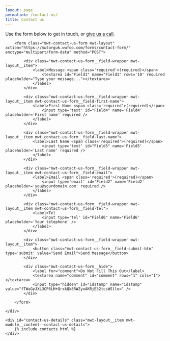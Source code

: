 ```yaml
---
layout: page
permalink: /contact-us/
title: Contact us
---
```


<div class="mwt-layout mwt-module__content--contact-us">
	<div class="mwt-layout__item mwt-module__content--contact-us-form">
		Use the form below to get in touch, or <a href="#contact-us-details">give us a call</a>.

		<form class="mwt-contact-us-form mwt-layout" action="https://mwtorguk.wufoo.com/forms/contact-form/" enctype="multipart/form-data" method="POST">

			<div class="mwt-contact-us-form__field-wrapper mwt-layout__item">
			    <label>Message <span class='required'>(required)</span>
			    	<textarea id="Field1" name="Field1" rows='10' required placeholder="Type your message..."></textarea>
				</label>
			</div>

			<div class="mwt-contact-us-form__field-wrapper mwt-layout__item mwt-contact-us-form__field-first-name">
				<label>First Name <span class='required'>(required)</span>
					<input type='text' id="Field4" name='Field4' placeholder='First name' required />
				</label>
			</div>

			<div class="mwt-contact-us-form__field-wrapper mwt-layout__item mwt-contact-us-form__field-last-name">
				<label>Last Name <span class='required'>(required)</span>
					<input type='text' id="Field5" name='Field5' placeholder='Last name' required />
				</label>
			</div>

			<div class="mwt-contact-us-form__field-wrapper mwt-layout__item mwt-contact-us-form__field-email">
			    <label>Email <span class='required'>(required)</span>
			    	<input type='email' id="Field2" name='Field2' placeholder='you@yourdomain.com' required />
				</label>
			</div>

			<div class="mwt-contact-us-form__field-wrapper mwt-layout__item mwt-contact-us-form__field-tel">
			    <label>Tel
				    <input type='tel' id="Field6" name='Field6' placeholder='Your telephone' />
				</label>
			</div>

			<div class="mwt-contact-us-form__field-wrapper mwt-layout__item">
			    <button class="mwt-contact-us-form__field-submit-btn" type='submit' value="Send Email">Send Message</button>
			</div>

			<div class="mwt-contact-us-form__hide">
				<label for="comment">Do Not Fill This Out</label>
				<textarea name="comment" id="comment" rows="1" cols="1"></textarea>
				<input type="hidden" id="idstamp" name="idstamp" value="fTWaGyJXL3CP6LH+QrxkQk8RWZyxAKRjE32tcsWSllo=" />
			</div>

		</form>

	</div>

	<div id="contact-us-details" class="mwt-layout__item mwt-module__content--contact-us-details">
		{% include contacts.html %}
	</div>
</div>
